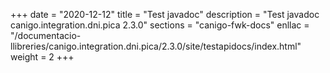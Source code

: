 +++
date        = "2020-12-12"
title       = "Test javadoc"
description = "Test javadoc canigo.integration.dni.pica 2.3.0"
sections    = "canigo-fwk-docs"
enllac		= "/documentacio-llibreries/canigo.integration.dni.pica/2.3.0/site/testapidocs/index.html"
weight		= 2
+++
